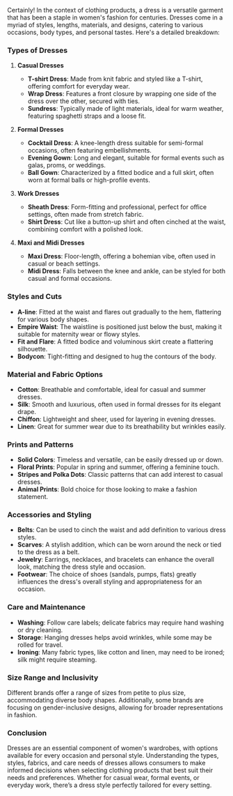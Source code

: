Certainly! In the context of clothing products, a dress is a versatile garment that has been a staple in women's fashion for centuries. Dresses come in a myriad of styles, lengths, materials, and designs, catering to various occasions, body types, and personal tastes. Here's a detailed breakdown:

### Types of Dresses
1. **Casual Dresses**
   - **T-shirt Dress**: Made from knit fabric and styled like a T-shirt, offering comfort for everyday wear.
   - **Wrap Dress**: Features a front closure by wrapping one side of the dress over the other, secured with ties.
   - **Sundress**: Typically made of light materials, ideal for warm weather, featuring spaghetti straps and a loose fit.

2. **Formal Dresses**
   - **Cocktail Dress**: A knee-length dress suitable for semi-formal occasions, often featuring embellishments.
   - **Evening Gown**: Long and elegant, suitable for formal events such as galas, proms, or weddings.
   - **Ball Gown**: Characterized by a fitted bodice and a full skirt, often worn at formal balls or high-profile events.

3. **Work Dresses**
   - **Sheath Dress**: Form-fitting and professional, perfect for office settings, often made from stretch fabric.
   - **Shirt Dress**: Cut like a button-up shirt and often cinched at the waist, combining comfort with a polished look.

4. **Maxi and Midi Dresses**
   - **Maxi Dress**: Floor-length, offering a bohemian vibe, often used in casual or beach settings.
   - **Midi Dress**: Falls between the knee and ankle, can be styled for both casual and formal occasions.

### Styles and Cuts
- **A-line**: Fitted at the waist and flares out gradually to the hem, flattering for various body shapes.
- **Empire Waist**: The waistline is positioned just below the bust, making it suitable for maternity wear or flowy styles.
- **Fit and Flare**: A fitted bodice and voluminous skirt create a flattering silhouette.
- **Bodycon**: Tight-fitting and designed to hug the contours of the body.

### Material and Fabric Options
- **Cotton**: Breathable and comfortable, ideal for casual and summer dresses.
- **Silk**: Smooth and luxurious, often used in formal dresses for its elegant drape.
- **Chiffon**: Lightweight and sheer, used for layering in evening dresses.
- **Linen**: Great for summer wear due to its breathability but wrinkles easily.

### Prints and Patterns
- **Solid Colors**: Timeless and versatile, can be easily dressed up or down.
- **Floral Prints**: Popular in spring and summer, offering a feminine touch.
- **Stripes and Polka Dots**: Classic patterns that can add interest to casual dresses.
- **Animal Prints**: Bold choice for those looking to make a fashion statement.

### Accessories and Styling
- **Belts**: Can be used to cinch the waist and add definition to various dress styles.
- **Scarves**: A stylish addition, which can be worn around the neck or tied to the dress as a belt.
- **Jewelry**: Earrings, necklaces, and bracelets can enhance the overall look, matching the dress style and occasion.
- **Footwear**: The choice of shoes (sandals, pumps, flats) greatly influences the dress's overall styling and appropriateness for an occasion.

### Care and Maintenance
- **Washing**: Follow care labels; delicate fabrics may require hand washing or dry cleaning.
- **Storage**: Hanging dresses helps avoid wrinkles, while some may be rolled for travel.
- **Ironing**: Many fabric types, like cotton and linen, may need to be ironed; silk might require steaming.

### Size Range and Inclusivity
Different brands offer a range of sizes from petite to plus size, accommodating diverse body shapes. Additionally, some brands are focusing on gender-inclusive designs, allowing for broader representations in fashion.

### Conclusion
Dresses are an essential component of women's wardrobes, with options available for every occasion and personal style. Understanding the types, styles, fabrics, and care needs of dresses allows consumers to make informed decisions when selecting clothing products that best suit their needs and preferences. Whether for casual wear, formal events, or everyday work, there’s a dress style perfectly tailored for every setting.